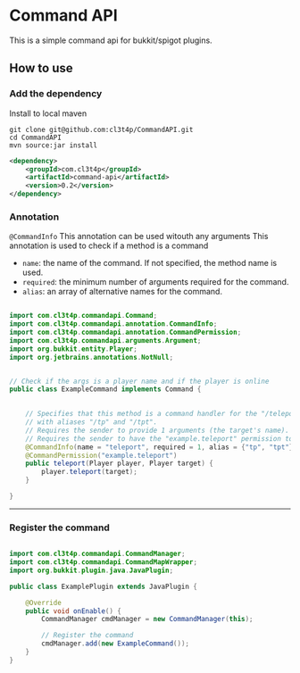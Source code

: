 # Command API

This is a simple command api for bukkit/spigot plugins.

## How to use

### Add the dependency

Install to local maven

```
git clone git@github.com:cl3t4p/CommandAPI.git
cd CommandAPI
mvn source:jar install
```

```xml  
<dependency>
    <groupId>com.cl3t4p</groupId>
    <artifactId>command-api</artifactId>
    <version>0.2</version>
</dependency>
```

### Annotation

`@CommandInfo`
This annotation can be used witouth any arguments This annotation is used to check if a method is a command
- `name`: the name of the command. If not specified, the method name is used.
- `required`: the minimum number of arguments required for the command.
- `alias`: an array of alternative names for the command.

```java

import com.cl3t4p.commandapi.Command;
import com.cl3t4p.commandapi.annotation.CommandInfo;
import com.cl3t4p.commandapi.annotation.CommandPermission;
import com.cl3t4p.commandapi.arguments.Argument;
import org.bukkit.entity.Player;
import org.jetbrains.annotations.NotNull;


// Check if the args is a player name and if the player is online
public class ExampleCommand implements Command {

    
    // Specifies that this method is a command handler for the "/teleport" command, 
    // with aliases "/tp" and "/tpt".
    // Requires the sender to provide 1 arguments (the target's name).
    // Requires the sender to have the "example.teleport" permission to use this command.
    @CommandInfo(name = "teleport", required = 1, alias = {"tp", "tpt"})
    @CommandPermission("example.teleport")
    public teleport(Player player, Player target) {
        player.teleport(target);
    }

}
```

---

### Register the command

```java

import com.cl3t4p.commandapi.CommandManager;
import com.cl3t4p.commandapi.CommandMapWrapper;
import org.bukkit.plugin.java.JavaPlugin;

public class ExamplePlugin extends JavaPlugin {

    @Override
    public void onEnable() {
        CommandManager cmdManager = new CommandManager(this);

        // Register the command
        cmdManager.add(new ExampleCommand());
    }
}
```

